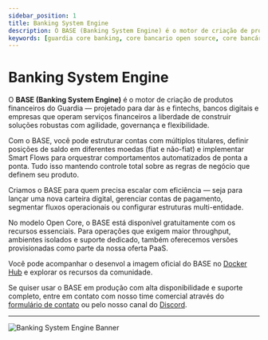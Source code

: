 ```yaml
---
sidebar_position: 1
title: Banking System Engine
description: O BASE (Banking System Engine) é o motor de criação de produtos financeiros do Guardia, ideal para fintechs que buscam flexibilidade, governança e escalabilidade desde o primeiro dia.
keywords: [guardia core banking, core bancario open source, core bancário escalavel, motor de contas, criação de produtos financeiros]
---
```


# Banking System Engine

O **BASE (Banking System Engine)** é o motor de criação de produtos financeiros do Guardia — projetado para dar às e fintechs, bancos digitais e empresas que operam serviços financeiros a liberdade de construir soluções robustas com agilidade, governança e flexibilidade.

Com o BASE, você pode estruturar contas com múltiplos titulares, definir posições de saldo em diferentes moedas (fiat e não-fiat) e implementar Smart Flows para orquestrar comportamentos automatizados de ponta a ponta. Tudo isso mantendo controle total sobre as regras de negócio que definem seu produto.

Criamos o BASE para quem precisa escalar com eficiência — seja para lançar uma nova carteira digital, gerenciar contas de pagamento, segmentar fluxos operacionais ou configurar estruturas multi-entidade.

No modelo Open Core, o BASE está disponível gratuitamente com os recursos essenciais. Para operações que exigem maior throughput, ambientes isolados e suporte dedicado, também oferecemos versões provisionadas como parte da nossa oferta PaaS.

Você pode acompanhar o desenvol a imagem oficial do BASE no [Docker Hub](https://hub.docker.com/u/guardiafinance) e explorar os recursos da comunidade.

Se quiser usar o BASE em produção com alta disponibilidade e suporte completo, entre em contato com nosso time comercial através do [formulário de contato](https://guardia.finance/#contact-us) ou pelo nosso canal do [Discord](#).

---

<img src="/img/banner-base.svg" alt="Banking System Engine Banner" />